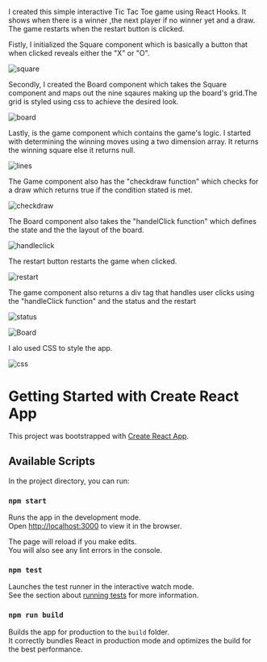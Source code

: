 I created this simple interactive  Tic Tac Toe game using React Hooks.
It shows when there is a winner ,the next player if no winner yet and a draw. 
The game restarts when the restart button is clicked. 

Fistly, I initialized the Square component which is basically a button that when clicked reveals either the "X" or "O".


![square](https://user-images.githubusercontent.com/84717663/143207223-68153578-8290-436b-8f4d-995df32c4ec8.PNG)


Secondly, I created the Board component which takes the Square component and maps out the nine sqaures making up the board's grid.The grid is styled using css to achieve the desired look.


![board](https://user-images.githubusercontent.com/84717663/143211823-40833686-2fb3-4225-a3a9-8752c6d1e57c.PNG)

Lastly, is the game component which contains the game's logic. I started with determining the  winning moves using a two dimension array. It returns the winning square else it returns null.

![lines](https://user-images.githubusercontent.com/84717663/143212612-1bd88c68-a063-4f8d-8915-a3cc4ad0c933.PNG)

The Game component also has the "checkdraw function" which checks for a draw which returns true if the condition stated is met.


![checkdraw](https://user-images.githubusercontent.com/84717663/143213409-81a3e27c-1142-4237-a7a0-ff940cb0ff55.PNG)

The Board component also takes the "handelClick function" which defines the state and the the layout of the board.


![handleclick](https://user-images.githubusercontent.com/84717663/143221216-9af1c0e1-e328-41c5-9fe3-7c77f22711fd.PNG)


The restart button restarts the game when clicked.

![restart](https://user-images.githubusercontent.com/84717663/143216757-bd7155d7-0c56-4cb7-9d34-9f5b6a08a396.PNG)

The game component also returns a div tag that handles user clicks using the "handleClick function" and the status and the restart

![status](https://user-images.githubusercontent.com/84717663/143218262-f1967207-a33d-498a-b219-67daece7ce2d.PNG)


![Board](https://user-images.githubusercontent.com/84717663/143219619-548ac115-6dfc-4871-8c26-c87d5391d30c.PNG)

I alo used CSS to style the app.

![css](https://user-images.githubusercontent.com/84717663/143220577-807d2b24-8b20-4138-ad53-cbb5cdaa3cda.PNG)







# Getting Started with Create React App

This project was bootstrapped with [Create React App](https://github.com/facebook/create-react-app).

## Available Scripts

In the project directory, you can run:

### `npm start`

Runs the app in the development mode.\
Open [http://localhost:3000](http://localhost:3000) to view it in the browser.

The page will reload if you make edits.\
You will also see any lint errors in the console.

### `npm test`

Launches the test runner in the interactive watch mode.\
See the section about [running tests](https://facebook.github.io/create-react-app/docs/running-tests) for more information.

### `npm run build`

Builds the app for production to the `build` folder.\
It correctly bundles React in production mode and optimizes the build for the best performance.

